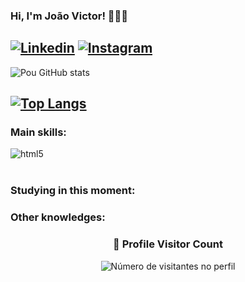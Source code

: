 ### Hi, I'm João Victor! 👨🏻‍💻
[![Linkedin](https://img.shields.io/badge/LinkedIn-0077B5?style=for-the-badge&logo=linkedin&logoColor=white)](https://www.linkedin.com/in/joaovictorlilm)
[![Instagram](https://img.shields.io/badge/Instagram-E4405F?style=for-the-badge&logo=instagram&logoColor=white)](https://www.instagram.com/joaovictorlilm)
---
![Pou GitHub stats](https://github-readme-stats.vercel.app/api?username=devpou&show_icons=true&theme=dracula)

[![Top Langs](https://github-readme-stats.vercel.app/api/top-langs/?username=devpou&layout=compact)](https://www.linkedin.com/in/joaovictorlilm)
---
### Main skills:
<div style="display: inline_block">
  <img align="center" alt="html5" src="https://img.shields.io/badge/Java-ED8B00?style=for-the-badge&logo=openjdk&logoColor=white" />
</div><br/>

### Studying in this moment:

### Other knowledges:

<div align="center">
  <h3><b>📍 Profile Visitor Count</b></h3>
</div>
<p align="center">
  <img
    src="https://profile-counter.glitch.me/devpou/count.svg"
    alt="Número de visitantes no perfil"
  />
</p>
